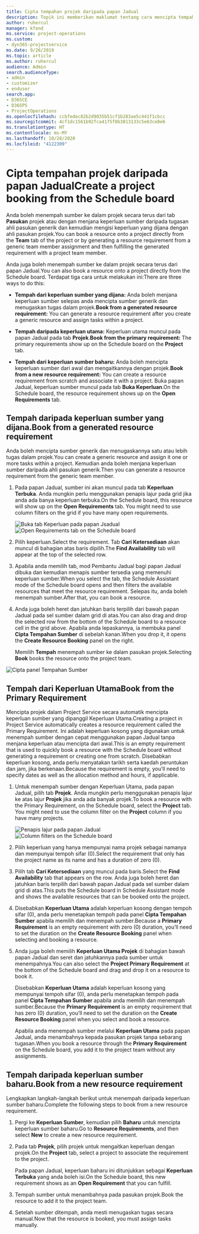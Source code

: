 ```yaml
---
title: Cipta tempahan projek daripada papan Jadual
description: Topik ini memberikan maklumat tentang cara mencipta tempahan projek daripada papan jadual.
author: ruhercul
manager: kfend
ms.service: project-operations
ms.custom:
- dyn365-projectservice
ms.date: 9/26/2019
ms.topic: article
ms.author: ruhercul
audience: Admin
search.audienceType:
- admin
- customizer
- enduser
search.app:
- D365CE
- D365PS
- ProjectOperations
ms.openlocfilehash: ccbfedec82b2d9035b51cf1b283ae5c441f1cbcc
ms.sourcegitcommit: 4cf1dc1561b92fca4175f0b3813133c5e63ce8e6
ms.translationtype: HT
ms.contentlocale: ms-MY
ms.lasthandoff: 10/28/2020
ms.locfileid: "4122309"
---
```

# <a name="create-a-project-booking-from-the-schedule-board"></a><span data-ttu-id="f84a2-103">Cipta tempahan projek daripada papan Jadual</span><span class="sxs-lookup"><span data-stu-id="f84a2-103">Create a project booking from the Schedule board</span></span>

<span data-ttu-id="f84a2-104">Anda boleh menempah sumber ke dalam projek secara terus dari tab **Pasukan** projek atau dengan menjana keperluan sumber daripada tugasan ahli pasukan generik dan kemudian mengisi keperluan yang dijana dengan ahli pasukan projek.</span><span class="sxs-lookup"><span data-stu-id="f84a2-104">You can book a resource onto a project directly from the **Team** tab of the project or by generating a resource requirement from a generic team member assignment and then fulfilling the generated requirement with a project team member.</span></span>

<span data-ttu-id="f84a2-105">Anda juga boleh menempah sumber ke dalam projek secara terus dari papan Jadual.</span><span class="sxs-lookup"><span data-stu-id="f84a2-105">You can also book a resource onto a project directly from the Schedule board.</span></span> <span data-ttu-id="f84a2-106">Terdapat tiga cara untuk melakukan ini:</span><span class="sxs-lookup"><span data-stu-id="f84a2-106">There are three ways to do this:</span></span>

- <span data-ttu-id="f84a2-107">**Tempah dari keperluan sumber yang dijana:** Anda boleh menjana keperluan sumber selepas anda mencipta sumber generik dan menugaskan tugas dalam projek.</span><span class="sxs-lookup"><span data-stu-id="f84a2-107">**Book from a generated resource requirement:** You can generate a resource requirement after you create a generic resource and assign tasks within a project.</span></span>

- <span data-ttu-id="f84a2-108">**Tempah daripada keperluan utama:** Keperluan utama muncul pada papan Jadual pada tab **Projek**.</span><span class="sxs-lookup"><span data-stu-id="f84a2-108">**Book from the primary requirement:** The primary requirements show up on the Schedule board on the **Project** tab.</span></span> 

- <span data-ttu-id="f84a2-109">**Tempah dari keperluan sumber baharu:** Anda boleh mencipta keperluan sumber dari awal dan mengaitkannya dengan projek.</span><span class="sxs-lookup"><span data-stu-id="f84a2-109">**Book from a new resource requirement:** You can create a resource requirement from scratch and associate it with a project.</span></span> <span data-ttu-id="f84a2-110">Buka papan Jadual, keperluan sumber muncul pada tab **Buka Keperluan**.</span><span class="sxs-lookup"><span data-stu-id="f84a2-110">On the Schedule board, the resource requirement shows up on the **Open Requirements** tab.</span></span>

## <a name="book-from-a-generated-resource-requirement"></a><span data-ttu-id="f84a2-111">Tempah daripada keperluan sumber yang dijana.</span><span class="sxs-lookup"><span data-stu-id="f84a2-111">Book from a generated resource requirement</span></span>

<span data-ttu-id="f84a2-112">Anda boleh mencipta sumber generik dan menugaskannya satu atau lebih tugas dalam projek.</span><span class="sxs-lookup"><span data-stu-id="f84a2-112">You can create a generic resource and assign it one or more tasks within a project.</span></span> <span data-ttu-id="f84a2-113">Kemudian anda boleh menjana keperluan sumber daripada ahli pasukan generik.</span><span class="sxs-lookup"><span data-stu-id="f84a2-113">Then you can generate a resource requirement from the generic team member.</span></span> 

1.  <span data-ttu-id="f84a2-114">Pada papan Jadual, sumber ini akan muncul pada tab **Keperluan Terbuka**. Anda mungkin perlu menggunakan penapis lajur pada grid jika anda ada banya keperluan terbuka.</span><span class="sxs-lookup"><span data-stu-id="f84a2-114">On the Schedule board, this resource will show up on the **Open Requirements** tab. You might need to use column filters on the grid if you have many open requirements.</span></span> 

    <span data-ttu-id="f84a2-115">![Buka tab Keperluan pada papan Jsadual](media/FAQ-Project-Booking-Schedule-Board-1.png "Tangkap layar jadual tempahan dan tugasan")</span><span class="sxs-lookup"><span data-stu-id="f84a2-115">![Open Requirements tab on the Schedule board](media/FAQ-Project-Booking-Schedule-Board-1.png "Screenshot of bookings and assignments table")</span></span>

2. <span data-ttu-id="f84a2-116">Pilih keperluan.</span><span class="sxs-lookup"><span data-stu-id="f84a2-116">Select the requirement.</span></span> <span data-ttu-id="f84a2-117">Tab **Cari Ketersediaan** akan muncul di bahagian atas baris dipilih.</span><span class="sxs-lookup"><span data-stu-id="f84a2-117">The **Find Availability** tab will appear at the top of the selected row.</span></span>
 
3. <span data-ttu-id="f84a2-118">Apabila anda memilih tab, mod Pembantu Jadual bagi papan Jadual dibuka dan kemudian menapis sumber tersedia yang memenuhi keperluan sumber.</span><span class="sxs-lookup"><span data-stu-id="f84a2-118">When you select the tab, the Schedule Assistant mode of the Schedule board opens and then filters the available resources that meet the resource requirement.</span></span> <span data-ttu-id="f84a2-119">Selepas itu, anda boleh menempah sumber.</span><span class="sxs-lookup"><span data-stu-id="f84a2-119">After that, you can book a resource.</span></span>

4. <span data-ttu-id="f84a2-120">Anda juga boleh heret dan jatuhkan baris terpilih dari bawah papan Jadual pada sel sumber dalam grid di atas.</span><span class="sxs-lookup"><span data-stu-id="f84a2-120">You can also drag and drop the selected row from the bottom of the Schedule board to a resource cell in the grid above.</span></span> <span data-ttu-id="f84a2-121">Apabila anda lepaskannya, ia membuka panel **Cipta Tempahan Sumber** di sebelah kanan.</span><span class="sxs-lookup"><span data-stu-id="f84a2-121">When you drop it, it opens the **Create Resource Booking** panel on the right.</span></span>

    <span data-ttu-id="f84a2-122">Memilih **Tempah** menempah sumber ke dalam pasukan projek.</span><span class="sxs-lookup"><span data-stu-id="f84a2-122">Selecting **Book** books the resource onto the project team.</span></span>

![Cipta panel Tempahan Sumber](media/FAQ-Project-Booking-Schedule-Board-6.png "")
 

## <a name="book-from-the-primary-requirement"></a><span data-ttu-id="f84a2-124">Tempah dari Keperluan Utama</span><span class="sxs-lookup"><span data-stu-id="f84a2-124">Book from the Primary Requirement</span></span>

<span data-ttu-id="f84a2-125">Mencipta projek dalam Project Service secara automatik mencipta keperluan sumber yang dipanggil Keperluan Utama.</span><span class="sxs-lookup"><span data-stu-id="f84a2-125">Creating a project in Project Service automatically creates a resource requirement called the Primary Requirement.</span></span> <span data-ttu-id="f84a2-126">Ini adalah keperluan kosong yang digunakan untuk menempah sumber dengan cepat menggunakan papan Jadual tanpa menjana keperluan atau mencipta dari awal.</span><span class="sxs-lookup"><span data-stu-id="f84a2-126">This is an empty requirement that is used to quickly book a resource with the Schedule board without generating a requirement or creating one from scratch.</span></span> <span data-ttu-id="f84a2-127">Disebabkan keperluan kosong, anda perlu menyatakan tarikh serta kaedah peruntukan dan jam, jika berkenaan.</span><span class="sxs-lookup"><span data-stu-id="f84a2-127">Because the requirement is empty, you’ll need to specify dates as well as the allocation method and hours, if applicable.</span></span> 

1. <span data-ttu-id="f84a2-128">Untuk menempah sumber dengan Keperluan Utama, pada papan Jadual, pilih tab **Projek**. Anda mungkin perlu menggunakan penapis lajur ke atas lajur **Projek** jika anda ada banyak projek.</span><span class="sxs-lookup"><span data-stu-id="f84a2-128">To book a resource with the Primary Requirement, on the Schedule board, select the **Project** tab. You might need to use the column filter on the **Project** column if you have many projects.</span></span>

   <span data-ttu-id="f84a2-129">![Penapis lajur pada papan Jadual](media/FAQ-Project-Booking-Schedule-Board-2.png "Tangkap layar jadual tempahan dan tugasan")</span><span class="sxs-lookup"><span data-stu-id="f84a2-129">![Column filters on the Schedule board](media/FAQ-Project-Booking-Schedule-Board-2.png "Screenshot of bookings and assignments table")</span></span>

2. <span data-ttu-id="f84a2-130">Pilih keperluan yang hanya mempunyai nama projek sebagai namanya dan mempunyai tempoh sifar (0).</span><span class="sxs-lookup"><span data-stu-id="f84a2-130">Select the requirement that only has the project name as its name and has a duration of zero (0).</span></span>

3. <span data-ttu-id="f84a2-131">Pilih tab **Cari Ketersediaan** yang muncul pada baris.</span><span class="sxs-lookup"><span data-stu-id="f84a2-131">Select the **Find Availability** tab that appears on the row.</span></span> <span data-ttu-id="f84a2-132">Anda juga boleh heret dan jatuhkan baris terpilih dari bawah papan Jadual pada sel sumber dalam grid di atas.</span><span class="sxs-lookup"><span data-stu-id="f84a2-132">This puts the Schedule board in Schedule Assistant mode and shows the available resources that can be booked onto the project.</span></span>

4. <span data-ttu-id="f84a2-133">Disebabkan **Keperluan Utama** adalah keperluan kosong dengan tempoh sifar (0), anda perlu menetapkan tempoh pada panel **Cipta Tempahan Sumber** apabila memilih dan menempah sumber.</span><span class="sxs-lookup"><span data-stu-id="f84a2-133">Because a **Primary Requirement** is an empty requirement with zero (0) duration, you’ll need to set the duration on the **Create Resource Booking** panel when selecting and booking a resource.</span></span>

5. <span data-ttu-id="f84a2-134">Anda juga boleh memilih **Keperluan Utama Projek** di bahagian bawah papan Jadual dan seret dan jatuhkannya pada sumber untuk menempahnya.</span><span class="sxs-lookup"><span data-stu-id="f84a2-134">You can also select the **Project Primary Requirement** at the bottom of the Schedule board and drag and drop it on a resource to book it.</span></span>
 
    <span data-ttu-id="f84a2-135">Disebabkan **Keperluan Utama** adalah keperluan kosong yang mempunyai tempoh sifar (0), anda perlu menetapkan tempoh pada panel **Cipta Tempahan Sumber** apabila anda memilih dan menempah sumber.</span><span class="sxs-lookup"><span data-stu-id="f84a2-135">Because the **Primary Requirement** is an empty requirement that has zero (0) duration, you’ll need to set the duration on the **Create Resource Booking** panel when you select and book a resource.</span></span>
 
    <span data-ttu-id="f84a2-136">Apabila anda menempah sumber melalui **Keperluan Utama** pada papan Jadual, anda menambahnya kepada pasukan projek tanpa sebarang tugasan.</span><span class="sxs-lookup"><span data-stu-id="f84a2-136">When you book a resource through the **Primary Requirement** on the Schedule board, you add it to the project team without any assignments.</span></span>
 
## <a name="book-from-a-new-resource-requirement"></a><span data-ttu-id="f84a2-137">Tempah daripada keperluan sumber baharu.</span><span class="sxs-lookup"><span data-stu-id="f84a2-137">Book from a new resource requirement</span></span>
<span data-ttu-id="f84a2-138">Lengkapkan langkah-langkah berikut untuk menempah daripada keperluan sumber baharu.</span><span class="sxs-lookup"><span data-stu-id="f84a2-138">Complete the following steps to book from a new resource requirement.</span></span> 

1. <span data-ttu-id="f84a2-139">Pergi ke **Keperluan Sumber**, kemudian pilih **Baharu** untuk mencipta keperluan sumber baharu.</span><span class="sxs-lookup"><span data-stu-id="f84a2-139">Go to **Resource Requirements**, and then select **New** to create a new resource requirement.</span></span>

2. <span data-ttu-id="f84a2-140">Pada tab **Projek**, pilih projek untuk mengaitkan keperluan dengan projek.</span><span class="sxs-lookup"><span data-stu-id="f84a2-140">On the **Project** tab, select a project to associate the requirement to the project.</span></span>
 
    <span data-ttu-id="f84a2-141">Pada papan Jadual, keperluan baharu ini ditunjukkan sebagai **Keperluan Terbuka** yang anda boleh isi.</span><span class="sxs-lookup"><span data-stu-id="f84a2-141">On the Schedule board, this new requirement shows as an **Open Requirement** that you can fulfill.</span></span>

3. <span data-ttu-id="f84a2-142">Tempah sumber untuk menambahnya pada pasukan projek.</span><span class="sxs-lookup"><span data-stu-id="f84a2-142">Book the resource to add it to the project team.</span></span>

4. <span data-ttu-id="f84a2-143">Setelah sumber ditempah, anda mesti menugaskan tugas secara manual.</span><span class="sxs-lookup"><span data-stu-id="f84a2-143">Now that the resource is booked, you must assign tasks manually.</span></span>


